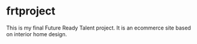 # frtproject
This is my final Future Ready Talent project. It is an ecommerce site based on interior home design.
